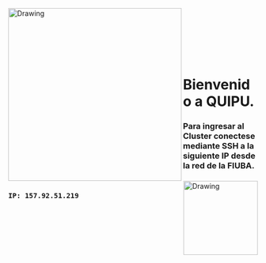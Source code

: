 <img src="http://materias.fi.uba.ar/6625/Images/FIUBA_ALTA.jpg" alt="Drawing" width="350px" align="left"/> 
<img src="http://etc.usf.edu/clipart/25400/25484/quipu_25484_md.gif" alt="Drawing" width="150px" align="right"/> 

<br><br><br><br><br>
# Bienvenido a QUIPU.

### Para ingresar al Cluster conectese mediante SSH a la siguiente IP desde la red de la FIUBA.<br><br>
### ``` IP: 157.92.51.219 ```
